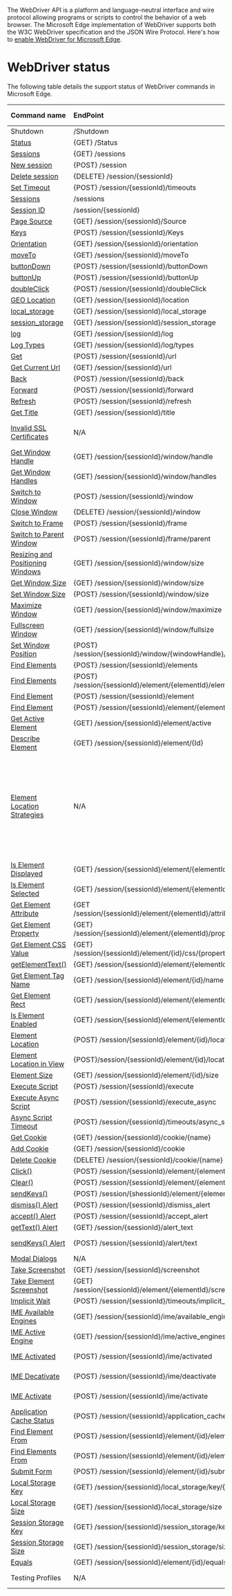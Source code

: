 The WebDriver API is a platform and language-neutral interface and wire protocol allowing programs or scripts to control
the behavior of a web browser. The Microsoft Edge implementation of WebDriver supports both the W3C WebDriver specification
and the JSON Wire Protocol. Here's how to [enable WebDriver for Microsoft Edge](https://msdn.microsoft.com/library/mt188085).

# WebDriver status
The following table details the support status of WebDriver commands in Microsoft Edge.

Command name | EndPoint | Status | Available build/priority
:---------------| :------------ | :----------- | :--------------
Shutdown |/Shutdown|Supported |10240|
[Status](https://github.com/seleniumhq/selenium/wiki/jsonwireprotocol#status)|{GET} /Status|Supported|10240|
[Sessions](https://w3c.github.io/webdriver/webdriver-spec.html#sessions)|{GET} /sessions|Supported|10240|
[New session](https://w3c.github.io/webdriver/webdriver-spec.html#new-session)|{POST} /session|Supported|10240|
[Delete session](https://w3c.github.io/webdriver/webdriver-spec.html#delete-session)|{DELETE} /session/{sessionId}|Supported|10240|
[Set Timeout](https://w3c.github.io/webdriver/webdriver-spec.html#set-timeout)|{POST} /session/{sessionId}/timeouts|Supported|10240|
[Sessions](https://github.com/seleniumhq/selenium/wiki/jsonwireprotocol#sessions)|/sessions|Supported|10240|
[Session ID](https://github.com/seleniumhq/selenium/wiki/jsonwireprotocol#sessionsessionid)|/session/{sessionId}|Supported|10240|
[Page Source](https://github.com/seleniumhq/selenium/wiki/jsonwireprotocol#sessionsessionidsource)|{GET} /session/{sessionId}/Source|Preview|10547|
[Keys](https://github.com/seleniumhq/selenium/wiki/jsonwireprotocol#sessionsessionidkeys)|{POST} /session/{sessionId}/Keys|Preview|10532|
[Orientation](https://github.com/seleniumhq/selenium/wiki/jsonwireprotocol#sessionsessionidorientation)|{GET} /session/{sessionId}/orientation|Not Yet|Priority 2|
[moveTo](https://github.com/seleniumhq/selenium/wiki/jsonwireprotocol#sessionsessionidmoveto)|{GET} /session/{sessionId}/moveTo|Preview|10550|
[buttonDown](https://github.com/seleniumhq/selenium/wiki/jsonwireprotocol#sessionsessionidbuttondown)|{POST} /session/{sessionId}/buttonDown|Preview|10550|
[buttonUp](https://github.com/seleniumhq/selenium/wiki/jsonwireprotocol#sessionsessionidbuttonup)|{POST} /session/{sessionId}/buttonUp|Preview|10550|
[doubleClick](https://github.com/seleniumhq/selenium/wiki/jsonwireprotocol#sessionsessioniddoubleclick)|{POST} /session/{sessionId}/doubleClick|Preview|10550|
[GEO Location](https://github.com/seleniumhq/selenium/wiki/jsonwireprotocol#sessionsessionidlocation)|{GET} /session/{sessionId}/location|Preview|10547|
[local_storage](https://github.com/seleniumhq/selenium/wiki/jsonwireprotocol#sessionsessionidlocal_storage)|{GET} /session/{sessionId}/local_storage|Preview|10547|
[session_storage](https://github.com/seleniumhq/selenium/wiki/jsonwireprotocol#sessionsessionidsession_storage)|{GET} /session/{sessionId}/session_storage|Preview|10547|
[log](https://github.com/seleniumhq/selenium/wiki/jsonwireprotocol#sessionsessionidlog)|{GET} /session/{sessionId}/log|Not Yet|Priority 3|
[Log Types](https://github.com/seleniumhq/selenium/wiki/jsonwireprotocol#sessionsessionidlogtypes)|{GET} /session/{sessionId}/log/types|Not Yet|Priority 3|
[Get](https://w3c.github.io/webdriver/webdriver-spec.html#get)|{POST} /session/{sessionId}/url|Supported|10240|
[Get Current Url](https://w3c.github.io/webdriver/webdriver-spec.html#get-current-url)|{GET} /session/{sessionId}/url|Supported|10240|
[Back](https://w3c.github.io/webdriver/webdriver-spec.html#back)|{POST} /session/{sessionId}/back|Supported|10240|
[Forward](https://w3c.github.io/webdriver/webdriver-spec.html#forward)|{POST} /session/{sessionId}/forward|Supported|10240|
[Refresh](https://w3c.github.io/webdriver/webdriver-spec.html#refresh)|{POST} /session/{sessionId}/refresh|Supported|10240|
[Get Title](https://w3c.github.io/webdriver/webdriver-spec.html#get-title)|{GET} /session/{sessionId}/title|Supported|10240|
[Invalid SSL Certificates](https://w3c.github.io/webdriver/webdriver-spec.html#invalid-ssl-certificates)|N/A|Partial|10240 - ongoing work|
[Get Window Handle](https://w3c.github.io/webdriver/webdriver-spec.html#get-window-handle)|{GET} /session/{sessionId}/window/handle|Preview|10532|
[Get Window Handles](https://w3c.github.io/webdriver/webdriver-spec.html#get-window-handles)|{GET} /session/{sessionId}/window/handles|Preview|10532|
[Switch to Window](https://w3c.github.io/webdriver/webdriver-spec.html#switch-to-window)|{POST} /session/{sessionId}/window|Preview|10532|
[Close Window](https://w3c.github.io/webdriver/webdriver-spec.html#close-window)|{DELETE} /session/{sessionId}/window|Preview|10532|
[Switch to Frame](https://w3c.github.io/webdriver/webdriver-spec.html#switch-to-frame)|{POST} /session/{sessionId}/frame|Preview|10532|
[Switch to Parent Window](https://w3c.github.io/webdriver/webdriver-spec.html#get-window-handle)|{POST} /session/{sessionId}/frame/parent|Preview|10532|
[Resizing and Positioning Windows](https://w3c.github.io/webdriver/webdriver-spec.html#get-window-handle)|{GET} /session/{sessionId}/window/size|Preview|10532|
[Get Window Size](https://w3c.github.io/webdriver/webdriver-spec.html#get-window-size)|{GET} /session/{sessionId}/window/size|Preview|10532|
[Set Window Size](https://w3c.github.io/webdriver/webdriver-spec.html#set-window-size)|{POST} /session/{sessionId}/window/size|Preview|10532|
[Maximize Window](https://w3c.github.io/webdriver/webdriver-spec.html#maximize-window)|{GET} /session/{sessionId}/window/maximize|Preview|10532|
[Fullscreen Window](https://w3c.github.io/webdriver/webdriver-spec.html#fullscreen-window)|{GET} /session/{sessionId}/window/fullsize|Not Yet|Priority 4|
[Set Window Position](https://github.com/seleniumhq/selenium/wiki/jsonwireprotocol#sessionsessionidwindowwindowhandleposition)|{POST} /session/{sessionId}/window/{windowHandle}/position|Preview|10532|
[Find Elements](https://w3c.github.io/webdriver/webdriver-spec.html#findelements)|{POST} /session/{sessionId}/elements|Partial|10547|
[Find Elements](https://w3c.github.io/webdriver/webdriver-spec.html#findelements)|{POST} /session/{sessionId}/element/{elementId}/elements|Preview|10547|
[Find Element](https://w3c.github.io/webdriver/webdriver-spec.html#findelement)|{POST} /session/{sessionId}/element|Preview|10547|
[Find Element](https://w3c.github.io/webdriver/webdriver-spec.html#findelement)|{POST} /session/{sessionId}/element/{elementId}/element|Preview|10547|
[Get Active Element](https://w3c.github.io/webdriver/webdriver-spec.html#get-active-element)|{GET} /session/{sessionId}/element/active|Preview|10550|
[Describe Element](https://github.com/seleniumhq/selenium/wiki/jsonwireprotocol#sessionsessionidelementid)|{GET} /session/{sessionId}/element/{Id}|Under Consideration|Priority 3|
[Element Location Strategies](https://w3c.github.io/webdriver/webdriver-spec.html#element-location-strategies)|N/A|Supported/Preview | CSS Selectors - 10240, ECMA Script - 10240, Link Text - 10240, Partial Link Text - 10240, XPATH - 10547
[Is Element Displayed](https://w3c.github.io/webdriver/webdriver-spec.html#is-element-displayed)|{GET} /session/{sessionId}/element/{elementId}/displayed|Supported|10240|
[Is Element Selected](https://w3c.github.io/webdriver/webdriver-spec.html#is-element-selected)|{GET} /session/{sessionId}/element/{elementId}/selected|Supported|10240|
[Get Element Attribute](https://w3c.github.io/webdriver/webdriver-spec.html#getelementattribute)|{GET /session/{sessionId}/element/{elementId}/attribute/{name}|Supported|10240|
[Get Element Property](https://w3c.github.io/webdriver/webdriver-spec.html#get-element-property)|{GET} /session/{sessionId}/element/{elementId}/property/{name}|Under Consideration|Priority 2|
[Get Element CSS Value](https://w3c.github.io/webdriver/webdriver-spec.html#getcssvalue)|{GET} /session/{sessionId}/element/{id}/css/{propertyName}|Supported|10240|
[getElementText()](https://w3c.github.io/webdriver/webdriver-spec.html#gettext)|{GET} /session/{sessionId}/element/{elementId}/text|Supported|10240|
[Get Element Tag Name](https://w3c.github.io/webdriver/webdriver-spec.html#get-element-tag-name)|{GET} /session/{sessionId}/element/{id}/name|Supported|10240|
[Get Element Rect](https://w3c.github.io/webdriver/webdriver-spec.html#get-element-rect)|{GET} /session/{sessionId}/element/{elementId}/rect|Preview|10532|
[Is Element Enabled](https://w3c.github.io/webdriver/webdriver-spec.html#is-element-enabled)|{GET} /session/{sessionId}/element/{elementId}/enabled|Supported|10240|
[Element Location](https://github.com/seleniumhq/selenium/wiki/jsonwireprotocol#sessionsessionidelementidlocation)|{POST} /session/{sessionId}/element/{id}/location|Preview|10532|
[Element Location in View](https://github.com/seleniumhq/selenium/wiki/jsonwireprotocol#get-sessionsessionidelementidlocation_in_view)|{POST}/session/{sessionId}/element/{id}/location_in_view|Preview|10532|
[Element Size](https://github.com/seleniumhq/selenium/wiki/jsonwireprotocol#sessionsessionidelementidsize)|{GET} /session/{sessionId}/element/{id}/size|Preview|10532|
[Execute Script](https://w3c.github.io/webdriver/webdriver-spec.html#execute-script)|{POST} /session/{sessionId}/execute|Supported|10240|
[Execute Async Script](https://w3c.github.io/webdriver/webdriver-spec.html#execute-aysnc-script)|{POST} /session/{sessionId}/execute_async|Preview|10532|
[Async Script Timeout](https://github.com/seleniumhq/selenium/wiki/jsonwireprotocol#sessionsessionidtimeoutsasync_script)|{POST} /session/{sessionId}/timeouts/async_script|Under Consideration|Priority 3|
[Get Cookie](https://w3c.github.io/webdriver/webdriver-spec.html#get-cookie)|{GET} /session/{sessionId}/cookie/{name}|Supported|10240|
[Add Cookie](https://w3c.github.io/webdriver/webdriver-spec.html#add-cookie)|{GET} /session/{sessionId}/cookie|Supported|10240|
[Delete Cookie](https://w3c.github.io/webdriver/webdriver-spec.html#delete-cookie)|{DELETE} /session/{sessionId}/cookie/{name}|Supported|10240|
[Click()](https://w3c.github.io/webdriver/webdriver-spec.html#click)|{POST} /session/{sessionId}/element/{elementId}/click|Supported|10240|
[Clear()](https://w3c.github.io/webdriver/webdriver-spec.html#clear)|{POST} /session/{sessionId}/element/{elementId}/clear|Supported|10240|
[sendKeys()](https://w3c.github.io/webdriver/webdriver-spec.html#sendkeys)|{POST} /session/{shessionId}/element/{elementId}/value|Supported|10240|
[dismiss() Alert](https://w3c.github.io/webdriver/webdriver-spec.html#dismiss)|{POST} /session/{sessionId}/dismiss_alert|Supported|10240|
[accept() Alert](https://w3c.github.io/webdriver/webdriver-spec.html#accept)|{POST} /session/{sessionId}/accept_alert|Supported|10240|
[getText() Alert](https://w3c.github.io/webdriver/webdriver-spec.html#gettext)|{GET} /session/{sessionId}/alert_text|Supported|10240|
[sendKeys() Alert](https://w3c.github.io/webdriver/webdriver-spec.html#sendkeys-1)|{POST} /session/{sessionId}/alert/text|Under Consideration|Priority 1|
[Modal Dialogs](https://w3c.github.io/webdriver/webdriver-spec.html#modal-dialogs)|N/A|Preview|10550|
[Take Screenshot](https://w3c.github.io/webdriver/webdriver-spec.html#take-screenshot)|{GET} /session/{sessionId}/screenshot|Supported|10240|
[Take Element Screenshot](https://w3c.github.io/webdriver/webdriver-spec.html#take-element-screenshot)|{GET} /session/{sessionId}/element/{elementId}/screenshot|Supported|10240|
[Implicit Wait](https://github.com/seleniumhq/selenium/wiki/jsonwireprotocol#post-sessionsessionidtimeoutsimplicit_wait)|{POST} /session/{sessionId}/timeouts/implicit_wait|Preview|10532|
[IME Available Engines](https://github.com/seleniumhq/selenium/wiki/jsonwireprotocol#sessionsessionidimeavailable_engines)|{GET} /session/{sessionId}/ime/available_engines|Under Consideration|Priority 3|
[IME Active Engine](https://github.com/seleniumhq/selenium/wiki/jsonwireprotocol#sessionsessionidimeactive_engine)|{GET} /session/{sessionId}/ime/active_engines|Under Consideration|Priority 3|
[IME Activated](https://github.com/seleniumhq/selenium/wiki/jsonwireprotocol#sessionsessionidimeactivated)|{POST} /session/{sessionId}/ime/activated|Under Consideration|Priority 3|
[IME Decativate](https://github.com/seleniumhq/selenium/wiki/jsonwireprotocol#sessionsessionidimedeactivate)|{POST} /session/{sessionId}/ime/deactivate|Under Consideration|Priority 3|
[IME Activate](https://github.com/seleniumhq/selenium/wiki/jsonwireprotocol#sessionsessionidimeactivate)|{POST} /session/{sessionId}/ime/activate|Under Consideration|Priority 3|
[Application Cache Status](https://github.com/seleniumhq/selenium/wiki/jsonwireprotocol#sessionsessionidapplication_cachestatus)|{POST} /session/{sessionId}/application_cache/status|Preview|10550|
[Find Element From](https://github.com/seleniumhq/selenium/wiki/jsonwireprotocol#sessionsessionidelementidelement)|{POST} /session/{sessionId}/element/{id}/element|Preview|10550|
[Find Elements From](https://github.com/seleniumhq/selenium/wiki/jsonwireprotocol#sessionsessionidelementidelements)|{POST} /session/{sessionId}/element/{id}/elements|Preview|10550|
[Submit Form](https://github.com/seleniumhq/selenium/wiki/jsonwireprotocol#sessionsessionidelementidsubmit)|{POST} /session/{sessionId}/element/{id}/submit|Preview|10550|
[Local Storage Key](https://github.com/seleniumhq/selenium/wiki/jsonwireprotocol#sessionsessionidlocal_storagekeykey)|{GET} /session/{sessionId}/local_storage/key/{key}|Preview|10547|
[Local Storage Size](https://github.com/seleniumhq/selenium/wiki/jsonwireprotocol#sessionsessionidlocal_storagesize)|{GET} /session/{sessionId}/local_storage/size|Preview|10547|
[Session Storage Key](https://github.com/seleniumhq/selenium/wiki/jsonwireprotocol#sessionsessionidsession_storagekeykey)|{GET} /session/{sessionId}/session_storage/key/{key}|Preview|10547|
[Session Storage Size](https://github.com/seleniumhq/selenium/wiki/jsonwireprotocol#sessionsessionidsession_storagesize)|{GET} /session/{sessionId}/session_storage/size|Preview|10547|
[Equals](https://github.com/seleniumhq/selenium/wiki/jsonwireprotocol#sessionsessionidelementidequalsother)|{GET} /session/{sessionId}/element/{id}/equals/{other}|Preview|10550|
Testing Profiles|N/A|Under Consideration|Priority 2|

